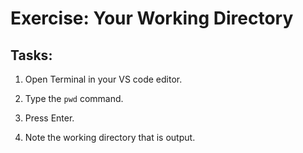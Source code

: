 # Exercise: Your Working Directory

## Tasks:

1. Open Terminal in your VS code editor.

2. Type the `pwd` command.

3. Press Enter.

4. Note the working directory that is output.
